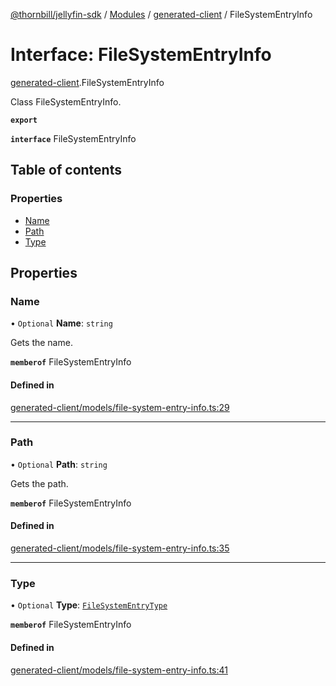 [@thornbill/jellyfin-sdk](../README.md) / [Modules](../modules.md) / [generated-client](../modules/generated_client.md) / FileSystemEntryInfo

# Interface: FileSystemEntryInfo

[generated-client](../modules/generated_client.md).FileSystemEntryInfo

Class FileSystemEntryInfo.

**`export`**

**`interface`** FileSystemEntryInfo

## Table of contents

### Properties

- [Name](generated_client.FileSystemEntryInfo.md#name)
- [Path](generated_client.FileSystemEntryInfo.md#path)
- [Type](generated_client.FileSystemEntryInfo.md#type)

## Properties

### Name

• `Optional` **Name**: `string`

Gets the name.

**`memberof`** FileSystemEntryInfo

#### Defined in

[generated-client/models/file-system-entry-info.ts:29](https://github.com/jellyfin/jellyfin-sdk-typescript/blob/fa599ae/src/generated-client/models/file-system-entry-info.ts#L29)

___

### Path

• `Optional` **Path**: `string`

Gets the path.

**`memberof`** FileSystemEntryInfo

#### Defined in

[generated-client/models/file-system-entry-info.ts:35](https://github.com/jellyfin/jellyfin-sdk-typescript/blob/fa599ae/src/generated-client/models/file-system-entry-info.ts#L35)

___

### Type

• `Optional` **Type**: [`FileSystemEntryType`](../enums/generated_client.FileSystemEntryType.md)

**`memberof`** FileSystemEntryInfo

#### Defined in

[generated-client/models/file-system-entry-info.ts:41](https://github.com/jellyfin/jellyfin-sdk-typescript/blob/fa599ae/src/generated-client/models/file-system-entry-info.ts#L41)
